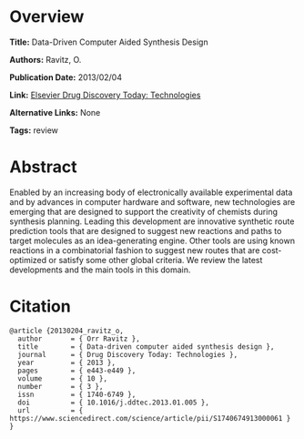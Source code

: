 # Overview
**Title:**
Data-Driven Computer Aided Synthesis Design

**Authors:**
Ravitz, O.

**Publication Date:**
2013/02/04

**Link:**
[Elsevier Drug Discovery Today: Technologies](https://www.sciencedirect.com/science/article/abs/pii/S1740674913000061)

**Alternative Links:**
None

**Tags:**
review


# Abstract
Enabled by an increasing body of electronically available experimental data and by advances in computer hardware and software, new technologies are emerging that are designed to support the creativity of chemists during synthesis planning.
Leading this development are innovative synthetic route prediction tools that are designed to suggest new reactions and paths to target molecules as an idea-generating engine.
Other tools are using known reactions in a combinatorial fashion to suggest new routes that are cost-optimized or satisfy some other global criteria.
We review the latest developments and the main tools in this domain.


# Citation
```
@article {20130204_ravitz_o,
  author       = { Orr Ravitz },
  title        = { Data-driven computer aided synthesis design },
  journal      = { Drug Discovery Today: Technologies },
  year         = { 2013 },
  pages        = { e443-e449 },
  volume       = { 10 },
  number       = { 3 },
  issn         = { 1740-6749 },
  doi          = { 10.1016/j.ddtec.2013.01.005 },
  url          = { https://www.sciencedirect.com/science/article/pii/S1740674913000061 }
}
```
